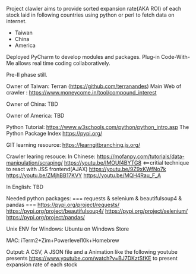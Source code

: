 Project clawler aims to 
provide sorted expansion rate(AKA ROI) of each stock laid in following countries using python or perl to fetch data on internet.
  - Taiwan
  - China
  - America

Deployed PyCharm to develop modules and packages.
Plug-in Code-With-Me allows real time coding collaboratively.

Pre-II phase still.

Owner of Taiwan: Terran (https://github.com/terranandes)
Main Web of crawler : https://www.moneycome.in/tool/compound_interest

Owner of China:
TBD

Owner of America:
TBD

Python Tutorial:
https://www.w3schools.com/python/python_intro.asp
The Python Package Index
https://pypi.org/

GIT learning resource:
https://learngitbranching.js.org/

Crawler learing resouce:
In Chinese:
https://mofanpy.com/tutorials/data-manipulation/scraping/
https://youtu.be/IMOUf4BYTG8 <==critial technique to react with JSS frontend(AJAX)
https://youtu.be/9Z9xKWfNo7k
https://youtu.be/ZMjhBB17KVY
https://youtu.be/MQH4Rau_F_A

In English:
TBD

Needed python packages:
=== requests & selenium & beautifulsoup4 & pandas ===
https://pypi.org/project/requests/
https://pypi.org/project/beautifulsoup4/
https://pypi.org/project/selenium/
https://pypi.org/project/pandas/

Unix ENV for
Windows:
Ubuntu on Windows Store

MAC:
iTerm2+Zim+Powerlevel10k+Homebrew

Output:
A CSV, A JSON file and a Animation like the following youtube presents
https://www.youtube.com/watch?v=BJ7DKztSfKE
to present expansion rate of each stock
